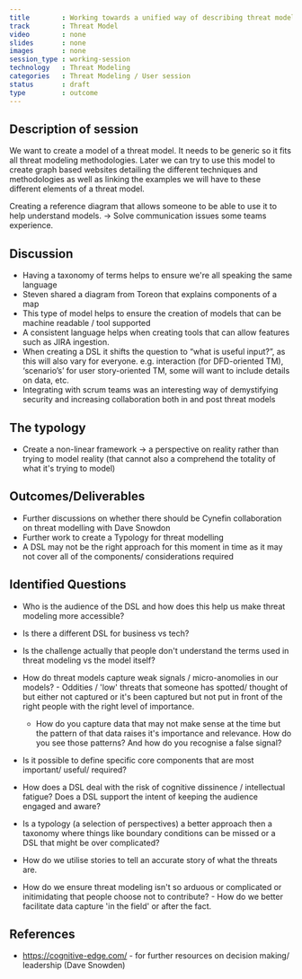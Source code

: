```yaml
---
title        : Working towards a unified way of describing threat models 
track        : Threat Model
video        : none
slides       : none
images       : none
session_type : working-session         
technology   : Threat Modeling
categories   : Threat Modeling / User session
status       : draft              
type         : outcome
---
```



## Description of session

We want to create a model of a threat model. It needs to be generic so it fits all threat modeling methodologies. 
Later we can try to use this model to create graph based websites detailing the different techniques and methodologies as well as linking the examples we will have to these different elements of a threat model.

Creating a reference diagram that allows someone to be able to use it to help understand models. -> Solve communication issues some teams experience. 


## Discussion

- Having a taxonomy of terms helps to ensure we're all speaking the same language
- Steven shared a diagram from Toreon that explains components of a map
- This type of model helps to ensure the creation of models that can be machine readable / tool supported
- A consistent language helps when creating tools that can allow features such as JIRA ingestion. 
- When creating a DSL it shifts the question to “what is useful input?”, as this will also vary for everyone. e.g. interaction (for DFD-oriented TM), ‘scenario’s’ for user story-oriented TM, some will want to include details on data, etc.
- Integrating with scrum teams was an interesting way of demystifying security and increasing collaboration both in and post threat models



## The typology

- Create a non-linear framework -> a perspective on reality rather than trying to model reality (that cannot also a comprehend the totality of what it's trying to model)



## Outcomes/Deliverables 

- Further discussions on whether there should be Cynefin collaboration on threat modelling with Dave Snowdon
- Further work to create a Typology for threat modelling 
- A DSL may not be the right approach for this moment in time as it may not cover all of the components/ considerations required



## Identified Questions

- Who is the audience of the DSL and how does this help us make threat modeling more accessible?
- Is there a different DSL for business vs tech?
- Is the challenge actually that people don't understand the terms used in threat modeling vs the model itself?
- How do threat models capture weak signals / micro-anomolies in our models? - Oddities / 'low' threats that someone has spotted/ thought of but either not captured or it's been captured but not put in front of the right people with the right level of importance. 
  - How do you capture data that may not make sense at the time but the pattern of that data raises it's importance and relevance. How do you see those patterns? And how do you recognise a false signal?

- Is it possible to define specific core components that are most important/ useful/ required?

- How does a DSL deal with the risk of cognitive dissinence / intellectual fatigue? Does a DSL support the intent of keeping the audience engaged and aware?

- Is a typology (a selection of perspectives) a better approach then a taxonomy where things like boundary conditions can be missed or a DSL that might be over complicated? 

- How do we utilise stories to tell an accurate story of what the threats are.

- How do we ensure threat modeling isn't so arduous or complicated or initimidating that people choose not to contribute? - How do we better facilitate data capture 'in the field' or after the fact.




## References 

- https://cognitive-edge.com/ - for further resources on decision making/ leadership (Dave Snowden) 




